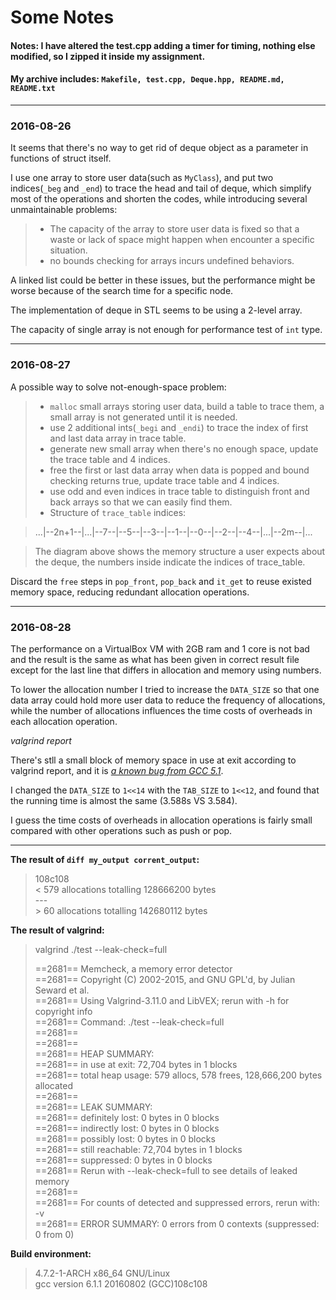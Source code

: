 # Some Notes

#### Notes: I have altered the test.cpp adding a timer for timing, nothing else modified, so I zipped it inside my assignment.
#### My archive includes: `Makefile, test.cpp, Deque.hpp, README.md, README.txt`

------
### 2016-08-26

It seems that there's no way to get rid of deque object as a parameter in functions of struct itself.

I use one array to store user data(such as `MyClass`), and put two indices(`_beg` and `_end`) to trace the head and tail of deque, which simplify most of the operations and shorten the codes, while introducing several unmaintainable problems:
> * The capacity of the array to store user data is fixed so that a waste or lack of space might happen when encounter a specific situation.
> * no bounds checking for arrays incurs undefined behaviors.

A linked list could be better in these issues, but the performance might be worse because of the search time for a specific node.

The implementation of deque in STL seems to be using a 2-level array.

The capacity of single array is not enough for performance test of `int` type.

------

### 2016-08-27

A possible way to solve not-enough-space problem:
> * `malloc` small arrays storing user data, build a table to trace them, a small array is not generated until it is needed.
> * use 2 additional ints(`_begi` and `_endi`) to trace the index of first and last data array in trace table.
> * generate new small array when there's no enough space, update the trace table and 4 indices.
> * free the first or last data array when data is popped and bound checking returns true, update trace table and 4 indices.
> * use odd and even indices in trace table to distinguish front and back arrays so that we can easily find them.
> * Structure of `trace_table` indices:

>  ...|--2n+1--|...|--7--|--5--|--3--|--1--|--0--|--2--|--4--|...|--2m--|...

> The diagram above shows the memory structure a user expects about the deque, the numbers inside indicate the indices of trace_table.

Discard the `free` steps in `pop_front`, `pop_back` and `it_get` to reuse existed memory space, reducing redundant allocation operations.

------

### 2016-08-28

The performance on a VirtualBox VM with 2GB ram and 1 core is not bad and the result is the same as what has been given in correct result file except for the last line that differs in allocation and memory using numbers.

To lower the allocation number I tried to increase the `DATA_SIZE` so that one data array could hold more user data to reduce the frequency of allocations, while the number of allocations influences the time costs of overheads in each allocation operation.

*valgrind report*

There's stll a small block of memory space in use at exit according to valgrind report, and it is *[a known bug from GCC 5.1](https://gcc.gnu.org/bugzilla/show_bug.cgi?id=64535)*.

I changed the `DATA_SIZE` to `1<<14` with the `TAB_SIZE` to `1<<12`, and found that the running time is almost the same (3.588s VS 3.584).

I guess the time costs of overheads in allocation operations is fairly small compared with other operations such as push or pop.

------

**The result of `diff my_output corrent_output`:**
> 108c108  
> < 579 allocations totalling 128666200 bytes  
> \---  
> \> 60 allocations totalling 142680112 bytes  

**The result of valgrind:**
>  valgrind ./test --leak-check=full  
>  
>  ==2681== Memcheck, a memory error detector  
>  ==2681== Copyright (C) 2002-2015, and GNU GPL'd, by Julian Seward et al.  
>  ==2681== Using Valgrind-3.11.0 and LibVEX; rerun with -h for copyright info  
>  ==2681== Command: ./test --leak-check=full  
>  ==2681==  
>  ==2681==  
>  ==2681== HEAP SUMMARY:  
>  ==2681==     in use at exit: 72,704 bytes in 1 blocks  
>  ==2681==   total heap usage: 579 allocs, 578 frees, 128,666,200 bytes allocated  
>  ==2681==  
>  ==2681== LEAK SUMMARY:  
>  ==2681==    definitely lost: 0 bytes in 0 blocks  
>  ==2681==    indirectly lost: 0 bytes in 0 blocks  
>  ==2681==      possibly lost: 0 bytes in 0 blocks  
>  ==2681==    still reachable: 72,704 bytes in 1 blocks  
>  ==2681==         suppressed: 0 bytes in 0 blocks  
>  ==2681== Rerun with --leak-check=full to see details of leaked memory  
>  ==2681==  
>  ==2681== For counts of detected and suppressed errors, rerun with: -v  
>  ==2681== ERROR SUMMARY: 0 errors from 0 contexts (suppressed: 0 from 0)  

**Build environment:**
> 4.7.2-1-ARCH x86_64 GNU/Linux  
> gcc version 6.1.1 20160802 (GCC)108c108
